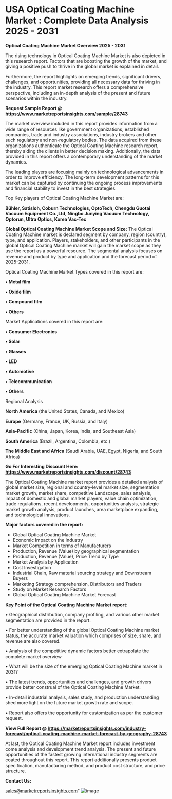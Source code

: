 # USA Optical Coating Machine Market : Complete Data Analysis 2025 - 2031

<Strong> Optical Coating Machine Market Overview 2025 - 2031</strong>

The rising technology in Optical Coating Machine Market is also depicted in this research report. Factors that are boosting the growth of the market, and giving a positive push to thrive in the global market is explained in detail.

Furthermore, the report highlights on emerging trends, significant drivers, challenges, and opportunities, providing all necessary data for thriving in the industry. This report market research offers a comprehensive perspective, including an in-depth analysis of the present and future scenarios within the industry.

<strong>Request Sample Report @ <a href=https://www.marketreportsinsights.com/sample/28743>https://www.marketreportsinsights.com/sample/28743</a></strong>

The market overview included in this report provides information from a wide range of resources like government organizations, established companies, trade and industry associations, industry brokers and other such regulatory and non-regulatory bodies. The data acquired from these organizations authenticate the Optical Coating Machine research report, thereby aiding the clients in better decision making. Additionally, the data provided in this report offers a contemporary understanding of the market dynamics.

The leading players are focusing mainly on technological advancements in order to improve efficiency. The long-term development patterns for this market can be captured by continuing the ongoing process improvements and financial stability to invest in the best strategies.

Top Key players of Optical Coating Machine Market are:

<strong>Bühler, Satisloh, Coburn Technologies, OptoTech, Chengdu Guotai Vacuum Equipment Co.,Ltd, Ningbo Junying Vacuum Technology, Optorun, Ultra Optics, Korea Vac-Tec</strong>

<strong><b>Global Optical Coating Machine Market Scope and Size:</b></strong>
The Optical Coating Machine market is declared segment by company, region (country), type, and application. Players, stakeholders, and other participants in the global Optical Coating Machine market will gain the market scope as they use the report as a powerful resource. The segmental analysis focuses on revenue and product by type and application and the forecast period of 2025-2031.

Optical Coating Machine Market Types covered in this report are:

<strong>• Metal film

• Oxide film

• Compound film

• Others</strong>

Market Applications covered in this report are:

<strong>• Consumer Electronics

• Solar

• Glasses

• LED

• Automotive

• Telecommunication

• Others</strong> 

Regional Analysis

<strong>North America</strong> (the United States, Canada, and Mexico)

<strong>Europe</strong> (Germany, France, UK, Russia, and Italy)

<strong>Asia-Pacific</strong> (China, Japan, Korea, India, and Southeast Asia)

<strong>South America</strong> (Brazil, Argentina, Colombia, etc.)

<strong>The Middle East and Africa</strong> (Saudi Arabia, UAE, Egypt, Nigeria, and South Africa)

<strong>Go For Interesting Discount Here: <a href=https://www.marketreportsinsights.com/discount/28743>https://www.marketreportsinsights.com/discount/28743</a></strong>

The Optical Coating Machine market report provides a detailed analysis of global market size, regional and country-level market size, segmentation market growth, market share, competitive Landscape, sales analysis, impact of domestic and global market players, value chain optimization, trade regulations, recent developments, opportunities analysis, strategic market growth analysis, product launches, area marketplace expanding, and technological innovations.

<strong><b>Major factors covered in the report:</b></strong>
<ul>
  <li>Global Optical Coating Machine Market </li>
  <li>Economic Impact on the Industry</li>
  <li>Market Competition in terms of Manufacturers</li>
  <li>Production, Revenue (Value) by geographical segmentation</li>
  <li>Production, Revenue (Value), Price Trend by Type</li>
  <li>Market Analysis by Application</li>
  <li>Cost Investigation</li>
  <li>Industrial Chain, Raw material sourcing strategy and Downstream Buyers</li>
  <li>Marketing Strategy comprehension, Distributors and Traders</li>
  <li>Study on Market Research Factors</li>
  <li>Global Optical Coating Machine Market Forecast</li>
</ul>

<strong><b>Key Point of the Optical Coating Machine Market report:</b></strong>

• Geographical distribution, company profiling, and various other market segmentation are provided in the report.

• For better understanding of the global Optical Coating Machine market status, the accurate market valuation which comprises of size, share, and revenue are also covered.

• Analysis of the competitive dynamic factors better extrapolate the complete market overview

• What will be the size of the emerging Optical Coating Machine market in 2031?

• The latest trends, opportunities and challenges, and growth drivers provide better construal of the Optical Coating Machine Market.

• In-detail industrial analysis, sales study, and production understanding shed more light on the future market growth rate and scope.

• Report also offers the opportunity for customization as per the customer request.

<strong><b>View Full Report @ <a href=https://marketreportsinsights.com/industry-forecast/optical-coating-machine-market-forecast-by-geography-28743>https://marketreportsinsights.com/industry-forecast/optical-coating-machine-market-forecast-by-geography-28743</a></b></strong>


At last, the Optical Coating Machine Market report includes investment come analysis and development trend analysis. The present and future opportunities of the fastest growing international industry segments are coated throughout this report. This report additionally presents product specification, manufacturing method, and product cost structure, and price structure.

<strong>Contact Us:</strong>

sales@marketreportsinsights.com"
![image](https://github.com/user-attachments/assets/039d12a4-be30-483d-88c9-1cccb296f061)
